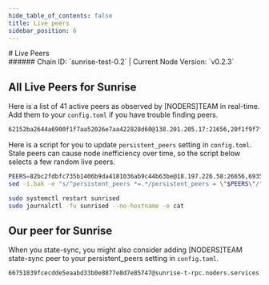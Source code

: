```yaml
---
hide_table_of_contents: false
title: Live peers
sidebar_position: 6
---
```


<div class="h1-with-icon icon-sunrise">
# Live Peers
</div>
###### Chain ID: `sunrise-test-0.2` | Current Node Version: `v0.2.3`

## All Live Peers for Sunrise
Here is a list of 41 active peers as observed by [NODERS]TEAM in real-time. Add them to your `config.toml` if you have trouble finding peers.

```bash
62152ba2644a6900f1f7aa52026e7aa422828d60@138.201.205.17:21656,20f1f9f7f8bed7e1dd28c072cf4818439db9120f@37.27.59.178:46656,e719c7fec50a7a524285072c80a91a79b9f19639@15.204.216.49:26656,2189fb299f317dda31ae85e7173e0a41f98463bd@198.244.176.117:41656,82c9d4ad8b6b509ec87e36d7f2531f1779a4f81f@95.217.35.179:28356,4160977a9ef0cd0ea1b429214fc5f1417c63d21d@46.4.52.158:58656,abef08deb509a60177560f4f6e3af9eea275dda3@116.202.233.2:28356,4033dded4f55f8d25318feca3d12b6f41942f628@213.199.44.235:26656,ae6aabc5e68630835cbc595271cd26b81b36c907@141.94.143.203:56326,82bc2fdbfc735b1406b9da4181036ab9c44b63be@18.197.226.58:26656,1e212d6cd9e8f6c633ba8990bbdcf18394a0fbac@148.251.86.17:28356,0c0e0cf617c1c58297f53f3a82cea86a7c860396@13.212.253.1:26656,00b284d2450d9071d0ed50e993814e46eeceebd7@136.243.13.36:28356,493e58264302d4e59c9ab50d1cde062745ff882a@5.9.73.170:28356,b43e136f65981228ae031e649d600ea4e3ef0d48@159.69.142.51:28356,6935f7986619a6f0cbd6a31ae4f49610913a2274@15.235.55.158:26656,8fa3597faa3389979362ab1adc415dc9e67038f0@173.214.171.102:26746,320e147cd7ae2ac7650931a96c73543856a2e496@144.76.92.22:13656,db223ecc4fba0e7135ba782c0fd710580c5213a6@44.222.102.202:26656,a1e89edae676ff5587f70c211d3b830f097b32d7@95.216.16.205:26656,3bc95f43436961a8b4afe792197fadba1b8e1788@5.9.116.21:28356,f252bb8e6108b386f5f5b19188f4859896679abc@103.164.81.211:26656,7c6784ca29f5548d8cd59c2b476142c4b5b41523@162.19.240.7:26656,d2451f3b3ffada7cf2b626187b1f89563cc758be@195.14.6.2:26656,8f80802f7d2d9daea07e3735ccd43434a299ece7@128.140.125.250:26656,132518c2e6393e8c5fbefd31e1bd4ae4dd23b56b@135.181.139.249:56656,18c4203028051572c2cb16f5ac5f4a935f10108c@65.109.58.86:28356,c41c0dbd00c1bfb9e9f9bd84666fcad818588cbd@89.169.145.165:26656,e0872e23f8f4533b1d4b5ec047c0c7265e2bef24@113.43.234.98:26556,897c4c874651e74a1615d4541758f24cc0326c1d@173.249.48.234:26656,14b03a01feea649912a3712cab6456f137764c15@65.109.99.35:3000,66c0cff4d26f4bb38658b6584d49b78ead675456@65.109.61.219:26656,5387ae41a200c28404548b6da4215e171fe9cab5@141.95.100.132:26656,baa01443f2d56a60ca8596e9f6eda56e23e0280e@126.88.32.184:26656,8dd817674414fe540ae69c9e579d7d12519f9ee8@37.27.62.115:26656,7810fa246ab1c919d6e4ed4cb8fc53a2fc776d32@65.21.233.188:28356,a423ecab99478e0c26cf3da2e63d6b7f3dfeb10f@162.55.80.21:36656,92e53346f5d2b0c2f9136406da971c9ddaa7acd4@94.130.164.82:28356,18b9bc3dccfd64dc39459fbac52f7ae7809fd697@13.52.180.217:26656,72c6f84cd821cd570f8da67b36d9618f62e0e231@160.202.128.199:56326,b7a802b310c0b0a56d6df15fd2f53c10a36e77f2@65.109.113.251:19656
```

Here is a script for you to update `persistent_peers` setting in `config.toml`. Stale peers can cause node inefficiency over time, so the script below selects a few random live peers.

```bash
PEERS=82bc2fdbfc735b1406b9da4181036ab9c44b63be@18.197.226.58:26656,6935f7986619a6f0cbd6a31ae4f49610913a2274@15.235.55.158:26656,3bc95f43436961a8b4afe792197fadba1b8e1788@5.9.116.21:28356,8f80802f7d2d9daea07e3735ccd43434a299ece7@128.140.125.250:26656,92e53346f5d2b0c2f9136406da971c9ddaa7acd4@94.130.164.82:28356
sed -i.bak -e "s/^persistent_peers *=.*/persistent_peers = \"$PEERS\"/" ~/.sunrise/config/config.toml

sudo systemctl restart sunrised
sudo journalctl -fu sunrised --no-hostname -o cat
```

## Our peer for Sunrise
When you state-sync, you might also consider adding [NODERS]TEAM state-sync peer to your persistent_peers setting in `config.toml`.

```bash
66751839fcecdde5eaabd33b0e8877e8d7e85747@sunrise-t-rpc.noders.services:28356
```